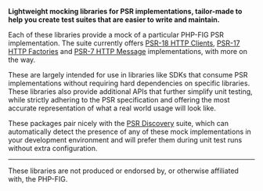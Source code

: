 **Lightweight mocking libraries for PSR implementations, tailor-made to help you create test suites that are easier to write and maintain.**

Each of these libraries provide a mock of a particular PHP-FIG PSR implementation. The suite currently offers [PSR-18 HTTP Clients](https://github.com/psr-mock/http-client-implementation), [PSR-17 HTTP Factories](https://github.com/psr-mock/http-factory-implementation) and [PSR-7 HTTP Message](https://github.com/psr-mock/http-message-implementation) implementations, with more on the way.

These are largely intended for use in libraries like SDKs that consume PSR implementations without requiring hard dependencies on specific libraries. These libraries also provide additional APIs that further simplify unit testing, while strictly adhering to the PSR specification and offering the most accurate representation of what a real world usage will look like.

These packages pair nicely with the [PSR Discovery](https://github.com/psr-discovery) suite, which can automatically detect the presence of any of these mock implementations in your development environment and will prefer them during unit test runs without extra configuration.

---

These libraries are not produced or endorsed by, or otherwise affiliated with, the PHP-FIG.
